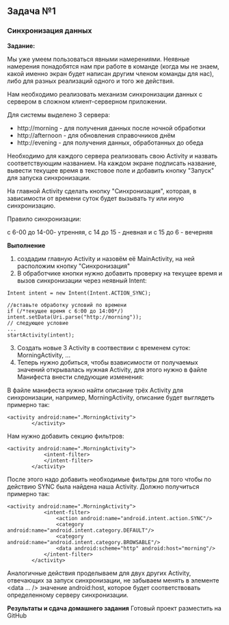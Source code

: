 
## Задача №1

###  Синхронизация данных


**Задание:**

Мы уже умеем пользоваться явными намерениями. Неявные намерения понадобятся нам при работе в команде (когда мы не знаем, какой именно экран будет написан другим членом команды для нас), либо для разных реализаций одного и того же действия. 

Нам необходимо реализовать механизм синхронизации данных с сервером в сложном клиент-серверном приложении.


Для системы выделено 3 сервера:
* http://morning - для получения данных после ночной обработки
* http://afternoon - для обновления справочников днём
* http://evening - для получения данных, обработанных до обеда


Необходимо для каждого сервера реализовать свою Activity и назвать соответствующим названием.
На каждом экране подписать название, вывести текущее время в текстовое поле и добавить кнопку "Запуск" для запуска синхронизации.


На главной Activity сделать кнопку "Синхронизация", которая, в зависимости от времени суток будет вызывать ту или иную синхронизацию.


Правило синхронизации:

с 6-00 до 14-00- утренняя, 
с 14 до 15 - дневная и с 15 до 6 - вечерняя




**Выполнение**

1. создадим главную Activity и назовём её MainActivity, на ней расположим кнопку "Синхронизация"
2. В обработчике кнопки нужно добавить проверку на текущее время и вызов синхронизации через неявный Intent:
```
Intent intent = new Intent(Intent.ACTION_SYNC);

//вставьте обработку условий по времени
if (/*текущее время с 6:00 до 14:00*/) 
intent.setData(Uri.parse("http://morning"));
// следующее условие
...
startActivity(intent);
``` 
3. Создать новые 3 Activity в соотвествии с временем суток: MorningActivity, ...
4. Теперь нужно добиться, чтобы взависимости от получаемых значений открывалась нужная Activity, для этого нужно в файле Манифеста внести следующие изменения:


В файле манифеста нужно найти описание трёх Activity для синхронизации, например, MorningActivity, описание будет выглядеть примерно так:
```
<activity android:name=".MorningActivity">
        </activity>
```

Нам нужно добавить секцию фильтров:
```
<activity android:name=".MorningActivity">
            <intent-filter>
            </intent-filter>
        </activity>
```

После этого надо добавить необходимые фильтры для того чтобы по действию SYNC была найдена наша Activity.
Должно получиться примерно так:
```
<activity android:name=".MorningActivity">
            <intent-filter>
                <action android:name="android.intent.action.SYNC"/>
                <category android:name="android.intent.category.DEFAULT"/>
                <category android:name="android.intent.category.BROWSABLE"/>
                <data android:scheme="http" android:host="morning"/>
            </intent-filter>
        </activity>
```

Аналогичные действия проделываем для двух других Activity, отвечающих за запуск синхронизации, не забываем менять в элементе <data ... /> значение android:host, которое будет соответствовать определенному серверу синхронизации.


**Результаты и сдача домашнего задания**
Готовый проект разместить на GitHub
